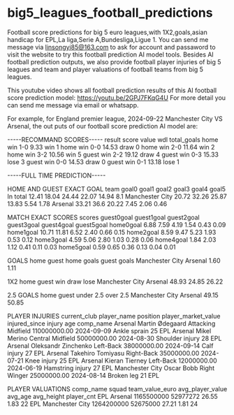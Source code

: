 # big5_leagues_football_predictions
Football score predictions for big 5 euro leagues,with 1X2,goals,asian handicap for EPL,La liga,Serie A,Bundesliga,Ligue 1.
You can send me message via linsongyi85@163.com to ask for account and passaword to visit the website to try this football prediction AI model tools.
Besides AI football prediction outputs, we also provide football player injuries of big 5 leagues and team and player valuations of football teams from big 5 leagues.

This youtube video shows all football prediction results of this AI football score prediction model:
https://youtu.be/2GPJ7FKqG4U
For more detail you can send me message via email or whatsapp.

For example, for England premier league, 2024-09-22 Manchester City VS Arsenal, the out puts of our football score prediction AI model are:

-----RECOMMAND SCORES-----
result	score	value	wdl	total_goals
home win	1-0	9.33	win	1
home win	0-0	14.53	draw	0
home win	2-0	11.64	win	2
home win	3-2	10.56	win	5
guest win	2-2	19.12	draw	4
guest win	0-3	15.33	lose	3
guest win	0-0	14.53	draw	0
guest win	0-1	13.18	lose	1

-----FULL TIME PREDICTION-----

HOME AND GUEST EXACT GOAL
team	goal0	goal1	goal2	goal3	goal4	goal5
In total	12.41	18.04	24.44	22.07	14.94	8.1
Manchester City	20.72	32.26	25.87	13.83	5.54	1.78
Arsenal	33.21	36.6	20.22	7.45	2.06	0.46


MATCH EXACT SCORES
scores	guest0goal	guest1goal	guest2goal	guest3goal	guest4goal	guest5goal
home0goal	6.88	7.59	4.19	1.54	0.43	0.09
home1goal	10.71	11.81	6.52	2.40	0.66	0.15
home2goal	8.59	9.47	5.23	1.93	0.53	0.12
home3goal	4.59	5.06	2.80	1.03	0.28	0.06
home4goal	1.84	2.03	1.12	0.41	0.11	0.03
home5goal	0.59	0.65	0.36	0.13	0.04	0.01


GOALS
home	guest	home goals	guest goals
Manchester City	Arsenal	1.60	1.11


1X2
home	guest	win	draw	lose
Manchester City	Arsenal	48.93	24.85	26.22

2.5 GOALS
home	guest	under 2.5	over 2.5
Manchester City	Arsenal	49.15	50.85


PLAYER INJURIES
current_club	player_name	position	player_market_value	injured_since	injury	age	comp_name
Arsenal	Martin Ødegaard	Attacking Midfield	110000000.00	2024-09-09	Ankle sprain	25	EPL
Arsenal	Mikel Merino	Central Midfield	50000000.00	2024-08-30	Shoulder injury	28	EPL
Arsenal	Oleksandr Zinchenko	Left-Back	38000000.00	2024-09-14	Calf injury	27	EPL
Arsenal	Takehiro Tomiyasu	Right-Back	35000000.00	2024-07-21	Knee injury	25	EPL
Arsenal	Kieran Tierney	Left-Back	12000000.00	2024-06-19	Hamstring injury	27	EPL
Manchester City	Oscar Bobb	Right Winger	25000000.00	2024-08-14	Broken leg	21	EPL

PLAYER VALUATIONS
comp_name	squad	team_value_euro	avg_player_value	avg_age	avg_height	player_cnt
EPL	Arsenal	1165500000	52977272	26.55	1.83	22
EPL	Manchester City	1264200000	52675000	27.21	1.81	24



